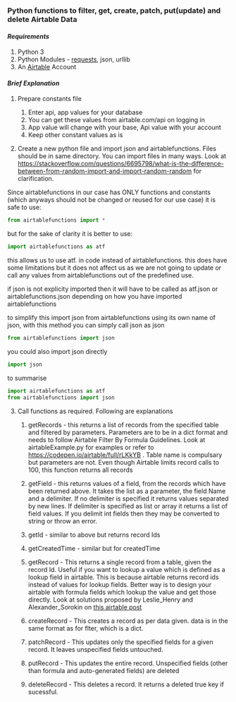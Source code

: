 ### Python functions to filter, get, create, patch, put(update) and delete Airtable Data

#### *Requirements*
1. Python 3
2. Python Modules - [requests](https://python.org/pypi/requests), json, urllib
3. An [Airtable](https://airtable.com) Account

#### *Brief Explanation*

1. Prepare constants file
	1. Enter api, app values for your database
	2. You can get these values from airtable.com/api on logging in
	3. App value will change with your base, Api value with your account
	4. Keep other constant values as is

2. Create a new python file and import json and airtablefunctions. Files should be in same directory. You can import files in many ways. Look at https://stackoverflow.com/questions/6695798/what-is-the-difference-between-from-random-import-and-import-random-random for clarification.

Since airtablefunctions in our case has ONLY functions and constants (which anyways should not be changed or reused for our use case) it is safe to use:
```python
from airtablefunctions import *
```
but for the sake of clarity it is better to use:
```python
import airtablefunctions as atf
```
this allows us to use atf. in code instead of airtablefunctions. this does have some limitations but it does not affect us as we are not going to update or call any values from airtablefunctions out of the predefined use.

if json is not explicity imported then it will have to be called as atf.json or airtablefunctions.json depending on how you have imported airtablefunctions

to simplify this import json from airtablefunctions using its own name of json, with this method you can simply call json as json
```python
from airtablefunctions import json
```
you could also import json directly
```python
import json
```

to summarise
```python
import airtablefunctions as atf
from airtablefunctions import json
```

3. Call functions as required. Following are explanations

    1. getRecords - this returns a list of records from the specified table and filtered by parameters. Parameters are to be in a dict format and needs to follow Airtable Filter By Formula Guidelines. Look at airtableExample.py for examples or refer to https://codepen.io/airtable/full/rLKkYB . Table name is compulsary but parameters are not. Even though Airtable limits record calls to 100, this function returns all records

    2. getField - this returns values of a field, from the records which have been returned above. It takes the list as a parameter, the field Name and a delimiter. If no delimiter is specified it returns values separated by new lines. If delimiter is specified as list or array it returns a list of field values. If you delimit int fields then they may be converted to string or throw an error.

	3. getId - similar to above but returns record Ids

	4. getCreatedTime - similar but for createdTime

	5. getRecord - This returns a single record from a table, given the record Id. Useful if you want to lookup a value which is defined as a lookup field in airtable. This is because airtable returns record ids instead of values for lookup fields. Better way is to design your airtable with formula fields which lookup the value and get those directly. Look at solutions proposed by Leslie_Henry and Alexander_Sorokin on [this airtable post](https://community.airtable.com/t/record-id-showing-instead-of-value/412)

	6. createRecord - This creates a record as per data given. data is in the same format as for flter, which is a dict.

	7. patchRecord - This updates only the specified fields for a given record. It leaves unspecified fields untouched.

	8. putRecord - This updates the entire record. Unspecified fields (other than formula and auto-generated fields) are deleted

	9. deleteRecord - This deletes a record. It returns a deleted true key if sucessful.

